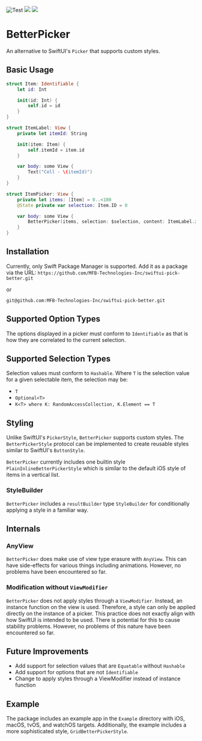 ![Test](https://github.com/MFB-Technologies-Inc/swiftui-pick-better/actions/workflows/test.yml/badge.svg)
[![](https://img.shields.io/endpoint?url=https%3A%2F%2Fswiftpackageindex.com%2Fapi%2Fpackages%2FMFB-Technologies-Inc%2Fswiftui-pick-better%2Fbadge%3Ftype%3Dswift-versions)](https://swiftpackageindex.com/MFB-Technologies-Inc/swiftui-pick-better)
[![](https://img.shields.io/endpoint?url=https%3A%2F%2Fswiftpackageindex.com%2Fapi%2Fpackages%2FMFB-Technologies-Inc%2Fswiftui-pick-better%2Fbadge%3Ftype%3Dplatforms)](https://swiftpackageindex.com/MFB-Technologies-Inc/swiftui-pick-better)
# BetterPicker

An alternative to SwiftUI's `Picker` that supports custom styles.

## Basic Usage

```swift
struct Item: Identifiable {
    let id: Int

    init(id: Int) {
        self.id = id
    }
}

struct ItemLabel: View {
    private let itemId: String

    init(item: Item) {
        self.itemId = item.id
    }

    var body: some View {
        Text("Cell - \(itemId)")
    }
}

struct ItemPicker: View {
    private let items: [Item] = 0..<100
    @State private var selection: Item.ID = 0

    var body: some View {
        BetterPicker(items, selection: $selection, content: ItemLabel.init)
    }
}
```

## Installation
Currently, only Swift Package Manager is supported. Add it as a package via the URL:
`https://github.com/MFB-Technologies-Inc/swiftui-pick-better.git`

or

`git@github.com:MFB-Technologies-Inc/swiftui-pick-better.git`

## Supported Option Types
The options displayed in a picker must conform to `Identifiable` as that is how they are correlated to the current selection.

## Supported Selection Types
Selection values must conform to `Hashable`. Where `T` is the selection value for a given selectable item, the selection may be:
- `T`
- `Optional<T>`
- `K<T> where K: RandomAccessCollection, K.Element == T`

## Styling

Unlike SwiftUI's `PickerStyle`, `BetterPicker` supports custom styles. The `BetterPickerStyle` protocol can be implemented to create reusable styles similar to SwiftUI's `ButtonStyle`.

`BetterPicker` currently includes one builtin style `PlainInlineBetterPickerStyle` which is similar to the default iOS style of items in a vertical list.

### StyleBuilder
`BetterPicker` includes a `resultBuilder` type `StyleBuilder` for conditionally applying a style in a familiar way.

## Internals

### AnyView
`BetterPicker` does make use of view type erasure with `AnyView`. This can have side-effects for various things including animations. However, no problems have been encountered so far.

### Modification without `ViewModifier`
`BetterPicker` does not apply styles through a `ViewModifier`. Instead, an instance function on the view is used. Therefore, a style can only be applied directly on the instance of a picker. This practice does not exactly align with how SwiftUI is intended to be used. There is potential for this to cause stability problems. However, no problems of this nature have been encountered so far.

## Future Improvements
- Add support for selection values that are `Equatable` without `Hashable`
- Add support for options that are not `Identifiable`
- Change to apply styles through a ViewModifier instead of instance function

## Example
The package includes an example app in the `Example` directory with iOS, macOS, tvOS, and watchOS targets. Additionally, the example includes a more sophisticated style, `GridBetterPickerStyle`.